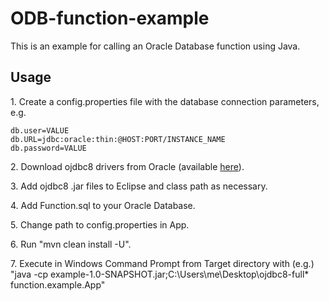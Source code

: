 # ODB-function-example

This is an example for calling an Oracle Database function using Java.

## Usage

1\. Create a config.properties file with the database connection parameters, e.g.

```
db.user=VALUE
db.URL=jdbc:oracle:thin:@HOST:PORT/INSTANCE_NAME
db.password=VALUE
```

2\. Download ojdbc8 drivers from Oracle (available [here](https://www.oracle.com/database/technologies/jdbc-ucp-122-downloads.html)).

3\. Add ojdbc8 .jar files to Eclipse and class path as necessary.

4\. Add Function.sql to your Oracle Database.

5\. Change path to config.properties in App.

6\. Run "mvn clean install -U".

7\. Execute in Windows Command Prompt from Target directory with (e.g.) "java -cp example-1.0-SNAPSHOT.jar;C:\Users\me\Desktop\ojdbc8-full\* function.example.App"